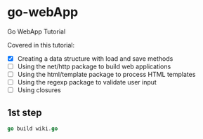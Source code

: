 # go-webApp

Go WebApp Tutorial

Covered in this tutorial:

-   [x] Creating a data structure with load and save methods
-   [ ] Using the net/http package to build web applications
-   [ ] Using the html/template package to process HTML templates
-   [ ] Using the regexp package to validate user input
-   [ ] Using closures

## 1st step

```go
go build wiki.go
```
